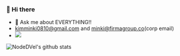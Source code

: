 
### 👋 Hi there

- 💬 Ask me about EVERYTHING!!
- kimminki0810@gmail.com and minki@firmagroup.co(corp email)
- ![](https://komarev.com/ghpvc/?username=NodeDVel&color=blue) 

![NodeDVel's github stats](https://github-readme-stats.vercel.app/api?username=NodeDVel&show_icons=true&theme=radical)

<!--
**NodeDVel/NodeDVel** is a ✨ _special_ ✨ repository because its `README.md` (this file) appears on your GitHub profile.

Here are some ideas to get you started:

- 🔭 I’m currently working on ...
- 🌱 I’m currently learning ...
- 👯 I’m looking to collaborate on ...
- 🤔 I’m looking for help with ...a
- 💬 Ask me about ...
- 📫 How to reach me: ...
- 😄 Pronouns: ...
- ⚡ Fun fact: ...
-->
